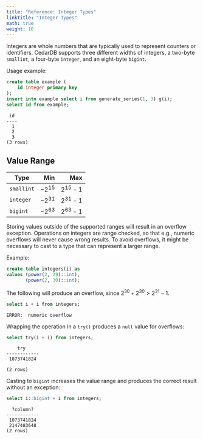 ```yaml
---
title: "Reference: Integer Types"
linkTitle: "Integer Types"
math: true
weight: 10
---
```


Integers are whole numbers that are typically used to represent counters or identifiers.
CedarDB supports three different widths of integers, a two-byte `smallint`, a four-byte `integer`, and an eight-byte
`bigint`.

Usage example:
```sql
create table example (
    id integer primary key
);
insert into example select i from generate_series(1, 3) g(i);
select id from example;
```

```
 id 
----
  1
  2
  3
(3 rows)
```

## Value Range

| Type       |       Min |        Max |
|------------|----------:|-----------:|
| `smallint` | $-2^{15}$ | $2^{15}-1$ |
| `integer`  | $-2^{31}$ | $2^{31}-1$ |
| `bigint`   | $-2^{63}$ | $2^{63}-1$ |

Storing values outside of the supported ranges will result in an overflow exception.
Operations on integers are range checked, so that e.g., numeric overflows will never cause wrong results.
To avoid overflows, it might be necessary to cast to a type that can represent a larger range.

Example:
```sql
create table integers(i) as 
values (power(2, 29)::int),
       (power(2, 30)::int);
```

The following will produce an overflow, since $2^{30} + 2^{30} > 2^{31}-1$.
```sql
select i + i from integers;
```
```
ERROR:  numeric overflow
```

Wrapping the operation in a `try()` produces a `null` value for overflows:
```sql
select try(i + i) from integers;
```
```
    try     
------------
 1073741824
           
(2 rows)
```

Casting to `bigint` increases the value range and produces the correct result without an exception:

```sql
select i::bigint + i from integers;
```
```
  ?column?  
------------
 1073741824
 2147483648
(2 rows)
```

